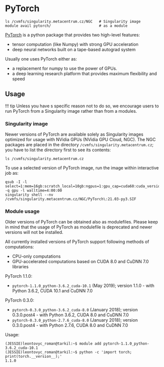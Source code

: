 #  PyTorch

    ls /cvmfs/singularity.metacentrum.cz/NGC   # Singularity image
    module avail pytorch/                      # as a module

[PyTorch](https://pytorch.org/) is a python package that provides two high-level features:

- tensor computation (like Numpy) with strong GPU acceleration
- deep neural networks built on a tape-based autograd system

Usually one uses PyTorch either as:

- a replacement for numpy to use the power of GPUs.
- a deep learning research platform that provides maximum flexibility and speed

## Usage

!!! tip
    Unless you have s specific reason not to do so, we encourage users to run PyTorch from a Singularity image rather than from a modules.

### Singularity image 

Newer versions of PyTorch are available solely as Singularity images optimized for usage with NVidia GPUs (NVidia GPU Cloud, NGC). The NGC packages are placed in the directory `/cvmfs/singularity.metacentrum.cz`; you have to list the directory first to see its contents:

    ls /cvmfs/singularity.metacentrum.cz

To use a selected version of PyTorch image, run the image within interactive job as:

```
qsub -I -l select=1:mem=16gb:scratch_local=10gb:ngpus=1:gpu_cap=cuda60:cuda_version=11.0 -q gpu -l walltime=4:00:00
singularity shell --nv /cvmfs/singularity.metacentrum.cz/NGC/PyTorch\:21.03-py3.SIF
```

### Module usage

Older versions of PyTorch can be obtained also as modulefiles. Please keep in mind that the usage of PyTorch as modulefile is deprecated and newer versions will not be installed.

All currently installed versions of PyTorch support following methods of computations:

- CPU-only computations
- GPU-accelerated computations based on CUDA 8.0 and CuDNN 7.0 libraries

PyTorch 1.1.0:

- `pytorch-1.1.0_python-3.6.2_cuda-10.1` (May 2019); version 1.1.0 - with Python 3.6.2, CUDA 10.1 and CuDNN 7.0

PyTorch 0.3.0:

- `pytorch-0.3.0_python-3.6.2_cuda-8.0` (January 2018); version 0.3.0.post4 - with Python 3.6.2, CUDA 8.0 and CuDNN 7.0
- `pytorch-0.3.0_python-2.7.6_cuda-8.0` (January 2018); version 0.3.0.post4 - with Python 2.7.6, CUDA 8.0 and CuDNN 7.0

Usage:

```
(JESSIE)leontovyc_roman@tarkil:~$ module add pytorch-1.1.0_python-3.6.2_cuda-10.1
(JESSIE)leontovyc_roman@tarkil:~$ python -c 'import torch; print(torch.__version__);'
1.1.0
```

